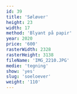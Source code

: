 ```yaml
---
id: 39
title: 'Søløver'
height: 23
width: 17
method: 'Blyant på papir'
year: 2020
price: '600'
rasterWidth: 2328
rasterHeight: 3138
fileName: 'IMG_2210.JPG'
medie: 'tegning'
show: 'yes'
slug: 'soeloever'
weight: '110'
---
```

